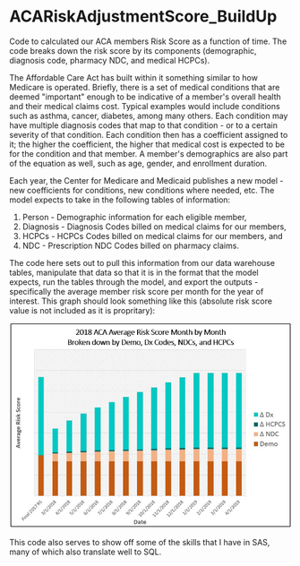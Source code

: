 # ACARiskAdjustmentScore_BuildUp
Code to calculated our ACA members Risk Score as a function of time. The code breaks down the risk score by its components (demographic, diagnosis code, pharmacy NDC, and medical HCPCs).

The Affordable Care Act has built within it something similar to how Medicare is operated. 
Briefly, there is a set of medical conditions that are deemed "important" enough to be indicative of a member's overall health and their
medical claims cost. Typical examples would include conditions such as asthma, cancer, diabetes, among many others. Each condition may have 
multiple diagnosis codes that map to that condition - or to a certain severity of that condition. Each condition then has a coefficient
assigned to it; the higher the coefficient, the higher that medical cost is expected to be for the condition and that member. A member's 
demographics are also part of the equation as well, such as age, gender, and enrollment duration. 

Each year, the Center for Medicare and Medicaid publishes a new model - new coefficients for conditions, new conditions where needed, etc. 
The model expects to take in the following tables of information:

1. Person - Demographic information for each eligible member,
2. Diagnosis - Diagnosis Codes billed on medical claims for our members,
3. HCPCs - HCPCs Codes billed on medical claims for our members, and
4. NDC - Prescription NDC Codes billed on pharmacy claims.

The code here sets out to pull this information from our data warehouse tables, manipulate that data so that it is in the format that
the model expects, run the tables through the model, and export the outputs - specifically the average member risk score per month for 
the year of interest. This graph should look something like this (absolute risk score value is not included as it is propritary):

![Risk Score by Month Graph](https://github.com/kostdiek/ACARiskAdjustmentScore_BuildUp/blob/master/2018_Graph_deIdentified.JPG)


This code also serves to show off some of the skills that I have in SAS, many of which also translate well to SQL. 
